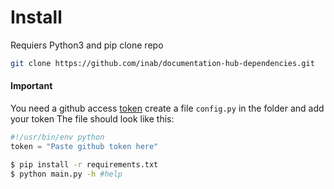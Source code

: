 # Install
Requiers Python3 and pip
clone repo
```sh
git clone https://github.com/inab/documentation-hub-dependencies.git
```
#### Important
You need a github access [token]
create a file ```config.py``` in the folder and add your token
The file should look like this:
```py
#!/usr/bin/env python
token = "Paste github token here"
```
```sh
$ pip install -r requirements.txt
$ python main.py -h #help 
```
[token]:<https://help.github.com/en/github/authenticating-to-github/creating-a-personal-access-token-for-the-command-line>
